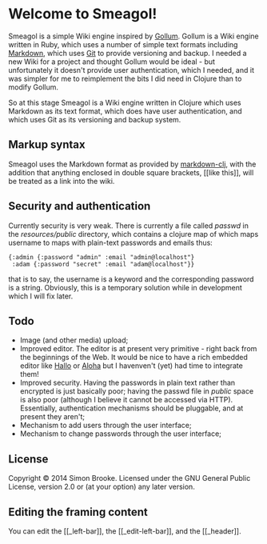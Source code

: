 # Welcome to Smeagol!

Smeagol is a simple Wiki engine inspired by [Gollum](https://github.com/gollum/gollum/wiki). Gollum is a Wiki engine written in Ruby, which uses a number of simple text formats including [Markdown](http://daringfireball.net/projects/markdown/), which uses [Git](http://git-scm.com/) to provide versioning and backup. I needed a new Wiki for a project and thought Gollum would be ideal - but unfortunately it doesn't provide user authentication, which I needed, and it was simpler for me to reimplement the bits I did need in Clojure than to modify Gollum.

So at this stage Smeagol is a Wiki engine written in Clojure which uses Markdown as its text format, which does have user authentication, and which uses Git as its versioning and backup system.

## Markup syntax

Smeagol uses the Markdown format as provided by [markdown-clj](https://github.com/yogthos/markdown-clj), with the addition that anything enclosed in double square brackets, \[\[like this\]\], will be treated as a link into the wiki.

## Security and authentication

Currently security is very weak. There is currently a file called *passwd* in the *resources/public* directory, which contains a clojure map of which maps username to maps with plain-text passwords and emails thus:

    {:admin {:password "admin" :email "admin@localhost"}
     :adam {:password "secret" :email "adam@localhost"}}

that is to say, the username is a keyword and the corresponding password is a string. Obviously, this is a temporary solution while in development which I will fix later.

## Todo

* Image (and other media) upload;
* Improved editor. The editor is at present very primitive - right back from the beginnings of the Web. It would be nice to have a rich embedded editor like [Hallo](https://github.com/bergie/hallo) or [Aloha](http://aloha-editor.org/Content.Node/index.html) but I havenven't (yet) had time to integrate them!
* Improved security. Having the passwords in plain text rather than encrypted is just basically poor; having the passwd file in *public* space is also poor (although I believe it cannot be accessed via HTTP). Essentially, authentication mechanisms should be pluggable, and at present they aren't; 
* Mechanism to add users through the user interface;
* Mechanism to change passwords through the user interface;

## License

Copyright © 2014 Simon Brooke. Licensed under the GNU General Public License,
version 2.0 or (at your option) any later version.


## Editing the framing content

You can edit the [[\_left-bar]], the [[\_edit-left-bar]], and the [[\_header]].
